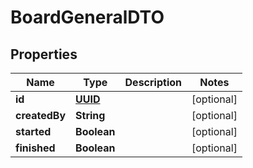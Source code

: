 
# BoardGeneralDTO

## Properties
Name | Type | Description | Notes
------------ | ------------- | ------------- | -------------
**id** | [**UUID**](UUID.md) |  |  [optional]
**createdBy** | **String** |  |  [optional]
**started** | **Boolean** |  |  [optional]
**finished** | **Boolean** |  |  [optional]




